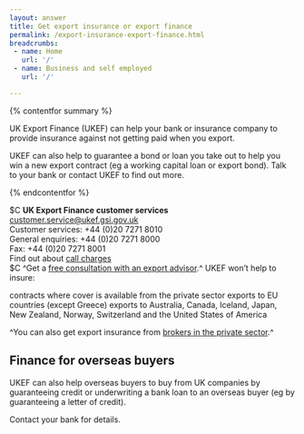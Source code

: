 ```yaml
---
layout: answer
title: Get export insurance or export finance
permalink: /export-insurance-export-finance.html
breadcrumbs:
 - name: Home
   url: '/'
 - name: Business and self employed
   url: '/'

---
```

{% contentfor summary %}

UK Export Finance (UKEF) can help your bank or insurance company to provide insurance against not getting paid when you export.

UKEF can also help to guarantee a bond or loan you take out to help you win a new export contract (eg a working capital loan or export bond).
Talk to your bank or contact UKEF to find out more. 

{% endcontentfor %}

$C
**UK Export Finance customer services**   
<customer.service@ukef.gsi.gov.uk>   
Customer services: +44 (0)20 7271 8010   
General enquiries: +44 (0)20 7271 8000   
Fax: +44 (0)20 7271 8001  
Find out about [call charges](/call-charges)   
$C
^Get a [free consultation with an export advisor](/government/publications/uk-regional-export-finance-advisors).^ 
UKEF won’t help to insure:

contracts where cover is available from the private sector
exports to EU countries (except Greece)
exports to Australia, Canada, Iceland, Japan, New Zealand, Norway, Switzerland and the United States of America

^You can also get export insurance from [brokers in the private sector](/government/publications/uk-export-finance-insurance-list-of-approved-brokers/export-insurance-approved-brokers).^

## Finance for overseas buyers

UKEF can also help overseas buyers to buy from UK companies by guaranteeing credit or underwriting a bank loan to an overseas buyer (eg by guaranteeing a letter of credit).

Contact your bank for details.

